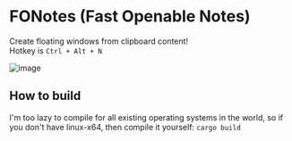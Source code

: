 # FONotes (Fast Openable Notes)
Create floating windows from clipboard content!<br>
Hotkey is `Ctrl + Alt + N`

![image](https://github.com/MeexReay/stknts/assets/127148610/fae1e7b4-d418-49ba-8060-4977d3758055)

## How to build
I'm too lazy to compile for all existing operating systems in the world, so if you don't have linux-x64, then compile it yourself: 
`cargo build`
